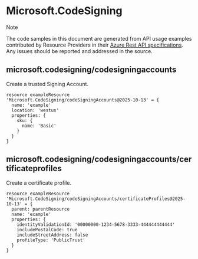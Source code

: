 # Microsoft.CodeSigning
  
> [!NOTE]
> The code samples in this document are generated from API usage examples contributed by Resource Providers in their [Azure Rest API specifications](https://github.com/Azure/azure-rest-api-specs). Any issues should be reported and addressed in the source.


## microsoft.codesigning/codesigningaccounts

Create a trusted Signing Account.
```bicep
resource exampleResource 'Microsoft.CodeSigning/codeSigningAccounts@2025-10-13' = {
  name: 'example'
  location: 'westus'
  properties: {
    sku: {
      name: 'Basic'
    }
  }
}
```

## microsoft.codesigning/codesigningaccounts/certificateprofiles

Create a certificate profile.
```bicep
resource exampleResource 'Microsoft.CodeSigning/codeSigningAccounts/certificateProfiles@2025-10-13' = {
  parent: parentResource 
  name: 'example'
  properties: {
    identityValidationId: '00000000-1234-5678-3333-444444444444'
    includePostalCode: true
    includeStreetAddress: false
    profileType: 'PublicTrust'
  }
}
```
